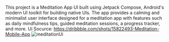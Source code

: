 This project is a Meditation App UI built using Jetpack Compose, Android's modern UI toolkit for building native UIs. The app provides a calming and minimalist user interface designed for a meditation app with features such as daily mindfulness tips, guided meditation sessions, a progress tracker, and more.
Ui Socurce: https://dribbble.com/shots/15822493-Meditation-Mobile-App
![meditationUi](https://github.com/user-attachments/assets/49107113-53e9-4546-840a-251ab0ecd482)
